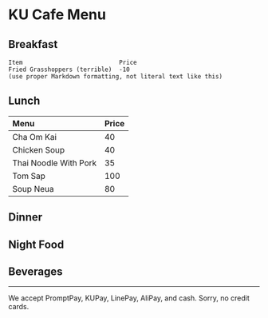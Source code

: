 # KU Cafe Menu


## Breakfast

    Item                           Price
    Fried Grasshoppers (terrible)  -10
    (use proper Markdown formatting, not literal text like this)

## Lunch 
| Menu                     | Price    |
|:-------------------------|----------|
| Cha Om Kai               | 40       |
| Chicken Soup             | 40       |
| Thai Noodle With Pork    | 35       |
| Tom Sap                  | 100      |
| Soup Neua                | 80       |

## Dinner


## Night Food


## Beverages



---

We accept PromptPay, KUPay, LinePay, AliPay, and cash. Sorry, no credit cards.
